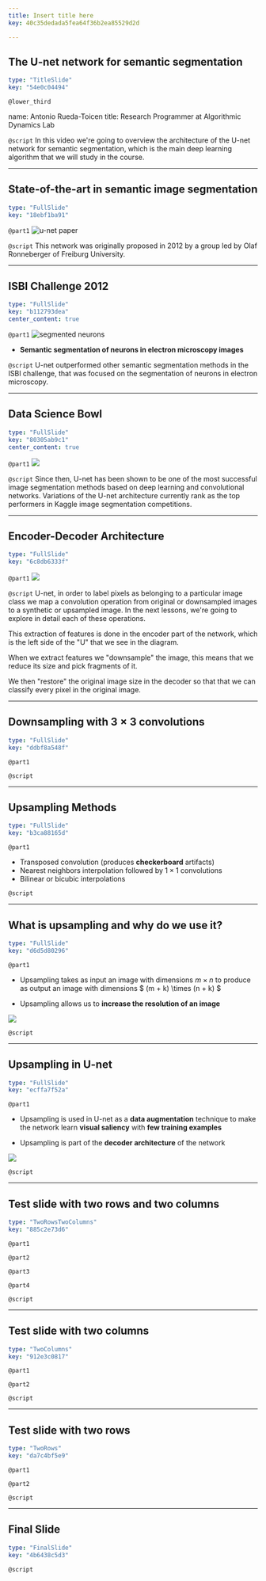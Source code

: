 ```yaml
---
title: Insert title here
key: 40c35dedada5fea64f36b2ea85529d2d

---
```

## The U-net network for semantic segmentation

```yaml
type: "TitleSlide"
key: "54e0c04494"
```

`@lower_third`

name: Antonio Rueda-Toicen
title: Research Programmer at Algorithmic Dynamics Lab


`@script`
In this video we're going to overview the architecture of the U-net network for semantic segmentation, which is the main deep learning algorithm that we will study in the course.


---
## State-of-the-art in semantic image segmentation

```yaml
type: "FullSlide"
key: "18ebf1ba91"
```

`@part1`
![u-net paper](https://raw.githubusercontent.com/andandandand/images-for-colab-notebooks/master/u-net-paper.png)


`@script`
This network was originally proposed in 2012 by a group led by Olaf Ronneberger of Freiburg University.


---
## ISBI Challenge 2012

```yaml
type: "FullSlide"
key: "b112793dea"
center_content: true
```

`@part1`
![segmented neurons](http://brainiac2.mit.edu/isbi_challenge/sites/default/files/Challenge-ISBI-2012-sample-image.png)
+ **Semantic segmentation of neurons in electron microscopy images**


`@script`
U-net outperformed other semantic segmentation methods in the ISBI challenge, that was focused on the segmentation of neurons in electron microscopy.


---
## Data Science Bowl

```yaml
type: "FullSlide"
key: "80305ab9c1"
center_content: true
```

`@part1`
![](https://raw.githubusercontent.com/andandandand/images-for-colab-notebooks/master/data-science-bowl.png)


`@script`
Since then, U-net has been shown to be one of the most successful image segmentation methods based on deep learning and convolutional networks. Variations of the U-net architecture currently rank as the top performers in Kaggle image segmentation competitions.


---
## Encoder-Decoder Architecture

```yaml
type: "FullSlide"
key: "6c8db6333f"
```

`@part1`
![](https://cdn-images-1.medium.com/max/800/1*dKPBgCdJx6zj3MpED3lcNA.png)


`@script`
U-net, in order to label pixels as belonging to a particular image class we map a convolution operation from original or downsampled images to a synthetic or upsampled image. In the next lessons, we're going to explore in detail each of these operations. 

This extraction of features is done in the encoder part of the network, which is the left side of the "U" that we see in the diagram. 

When we extract features we "downsample" the image, this means that we reduce its size and pick fragments of it.  

We then "restore" the original image size in the decoder so that that we can classify every pixel in the original image.


---
## Downsampling with $3 \times 3$ convolutions

```yaml
type: "FullSlide"
key: "ddbf8a548f"
```

`@part1`



`@script`



---
## Upsampling Methods

```yaml
type: "FullSlide"
key: "b3ca88165d"
```

`@part1`
+ Transposed convolution (produces **checkerboard** artifacts) 
+ Nearest neighbors interpolation followed by $1 \times 1$ convolutions
+ Bilinear or bicubic interpolations


`@script`



---
## What is upsampling and why do we use it?

```yaml
type: "FullSlide"
key: "d6d5d80296"
```

`@part1`
+ Upsampling takes as input an image with dimensions $m \times n$ to produce as output an image with dimensions $ (m + k) \times (n + k) $ 

+ Upsampling allows us to **increase the resolution of an image**

![](https://cdn-images-1.medium.com/max/800/1*vPyOJ9-D-s2gzRhraY21YA.png)


`@script`



---
## Upsampling in U-net

```yaml
type: "FullSlide"
key: "ecffa7f52a"
```

`@part1`
+ Upsampling is used in U-net as a **data augmentation** technique to make the network learn **visual saliency** with **few training examples** 

+ Upsampling is part of the **decoder architecture** of the network

![](https://cdn-images-1.medium.com/max/800/1*vPyOJ9-D-s2gzRhraY21YA.png)


`@script`



---
## Test slide with two rows and two columns

```yaml
type: "TwoRowsTwoColumns"
key: "885c2e73d6"
```

`@part1`



`@part2`



`@part3`



`@part4`



`@script`



---
## Test slide with two columns

```yaml
type: "TwoColumns"
key: "912e3c0817"
```

`@part1`



`@part2`



`@script`



---
## Test slide with two rows

```yaml
type: "TwoRows"
key: "da7c4bf5e9"
```

`@part1`



`@part2`



`@script`



---
## Final Slide

```yaml
type: "FinalSlide"
key: "4b6438c5d3"
```

`@script`



